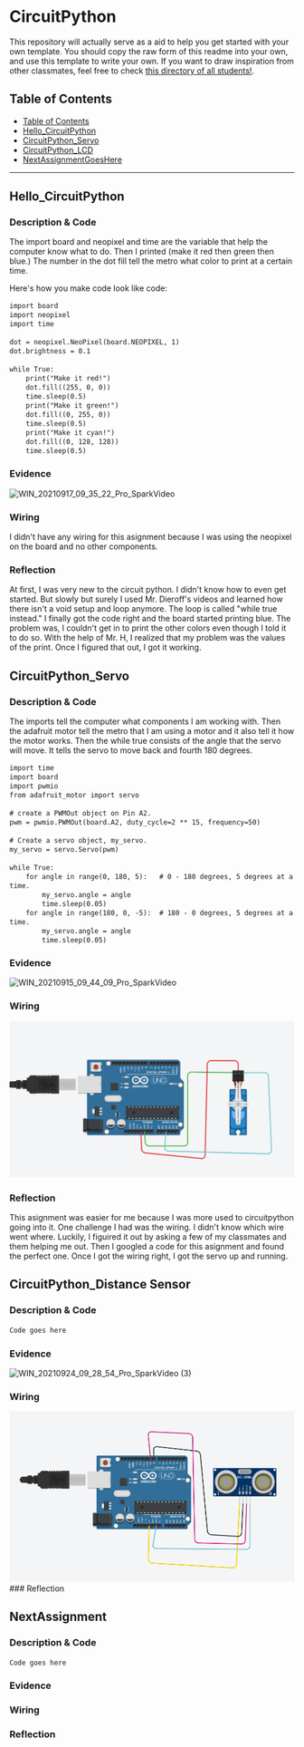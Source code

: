 # CircuitPython
This repository will actually serve as a aid to help you get started with your own template.  You should copy the raw form of this readme into your own, and use this template to write your own.  If you want to draw inspiration from other classmates, feel free to check [this directory of all students!](https://github.com/chssigma/Class_Accounts).
## Table of Contents
* [Table of Contents](#TableOfContents)
* [Hello_CircuitPython](#Hello_CircuitPython)
* [CircuitPython_Servo](#CircuitPython_Servo)
* [CircuitPython_LCD](#CircuitPython_LCD)
* [NextAssignmentGoesHere](#NextAssignment)
---

## Hello_CircuitPython

### Description & Code
The import board and neopixel and time are the variable that help the computer know what to do. Then I printed (make it red then green then blue.) The number in the dot fill tell the metro what color to print at a certain time.

Here's how you make code look like code:

```
import board
import neopixel
import time

dot = neopixel.NeoPixel(board.NEOPIXEL, 1)
dot.brightness = 0.1

while True:
    print("Make it red!")
    dot.fill((255, 0, 0))
    time.sleep(0.5)
    print("Make it green!")
    dot.fill((0, 255, 0))
    time.sleep(0.5)
    print("Make it cyan!")
    dot.fill((0, 128, 128))
    time.sleep(0.5)

```


### Evidence
![WIN_20210917_09_35_22_Pro_SparkVideo](https://user-images.githubusercontent.com/71342169/133791654-12184243-ffa3-44f9-a86e-33bec43fe039.gif)


### Wiring
I didn't have any wiring for this asignment because I was using the neopixel on the board and no other components.

### Reflection
At first, I was very new to the circuit python. I didn't know how to even get started. But slowly but surely I used Mr. Dieroff's videos and learned how there isn't a void setup and loop anymore. The loop is called "while true instead." I finally got the code right and the board started printing blue. The problem was, I couldn't get in to print the other colors even though I told it to do so. With the help of Mr. H, I realized that my problem was the values of the print. Once I figured that out, I got it working.




## CircuitPython_Servo

### Description & Code
The imports tell the computer what components I am working with. Then the adafruit motor tell the metro that I am using a motor and it also tell it how the motor works. Then the while true consists of the angle that the servo will move. It tells the servo to move back and fourth 180 degrees.
```
import time
import board
import pwmio
from adafruit_motor import servo

# create a PWMOut object on Pin A2.
pwm = pwmio.PWMOut(board.A2, duty_cycle=2 ** 15, frequency=50)

# Create a servo object, my_servo.
my_servo = servo.Servo(pwm)

while True:
    for angle in range(0, 180, 5):   # 0 - 180 degrees, 5 degrees at a time.
        my_servo.angle = angle
        time.sleep(0.05)
    for angle in range(180, 0, -5):  # 180 - 0 degrees, 5 degrees at a time.
        my_servo.angle = angle
        time.sleep(0.05)
```

### Evidence
![WIN_20210915_09_44_09_Pro_SparkVideo](https://user-images.githubusercontent.com/71342169/133789362-035773ec-70c5-427e-bfe7-5f5742c084d7.gif)

### Wiring
<img src="tinker servo.PNG">

### Reflection
This asignment was easier for me because I was more used to circuitpython going into it. One challenge I had was the wiring. I didn't know which wire went where. Luckily, I figuired it out by asking a few of my classmates and them helping me out. Then I googled a code for this asignment and found the perfect one. Once I got the wiring right, I got the servo up and running.



## CircuitPython_Distance Sensor

### Description & Code

```python
Code goes here

```

### Evidence
![WIN_20210924_09_28_54_Pro_SparkVideo (3)](https://user-images.githubusercontent.com/71342169/134684129-689edc3b-d5b2-4c37-8561-a209d757047c.gif)

### Wiring
<img src="tinker sensor.PNG">
### Reflection





## NextAssignment

### Description & Code

```python
Code goes here

```

### Evidence

### Wiring

### Reflection
